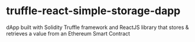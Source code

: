 # truffle-react-simple-storage-dapp
dApp built with Solidity Truffle framework and ReactJS library that stores &amp; retrieves a value from an Ethereum Smart Contract
